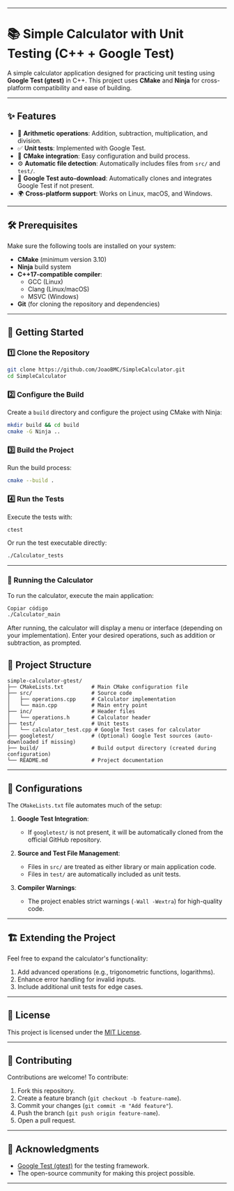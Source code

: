
---

# 📚 Simple Calculator with Unit Testing (C++ + Google Test)

A simple calculator application designed for practicing unit testing using **Google Test (gtest)** in C++. This project uses **CMake** and **Ninja** for cross-platform compatibility and ease of building.

---

## ✨ Features

- 🧮 **Arithmetic operations**: Addition, subtraction, multiplication, and division.
- ✅ **Unit tests**: Implemented with Google Test.
- 🔧 **CMake integration**: Easy configuration and build process.
- ⚙️ **Automatic file detection**: Automatically includes files from `src/` and `test/`.
- 🚀 **Google Test auto-download**: Automatically clones and integrates Google Test if not present.
- 🌍 **Cross-platform support**: Works on Linux, macOS, and Windows.

---

## 🛠️ Prerequisites

Make sure the following tools are installed on your system:

- **CMake** (minimum version 3.10)
- **Ninja** build system
- **C++17-compatible compiler**:
  - GCC (Linux)
  - Clang (Linux/macOS)
  - MSVC (Windows)
- **Git** (for cloning the repository and dependencies)

---

## 🚀 Getting Started

### 1️⃣ Clone the Repository
```bash
git clone https://github.com/JoaoBMC/SimpleCalculator.git
cd SimpleCalculator
```

### 2️⃣ Configure the Build
Create a `build` directory and configure the project using CMake with Ninja:
```bash
mkdir build && cd build
cmake -G Ninja ..
```

### 3️⃣ Build the Project
Run the build process:
```bash
cmake --build .
```

### 4️⃣ Run the Tests
Execute the tests with:
```bash
ctest
```

Or run the test executable directly:
```bash
./Calculator_tests
```

---
### 🧮 Running the Calculator
To run the calculator, execute the main application:
```bash
Copiar código
./Calculator_main
```
After running, the calculator will display a menu or interface (depending on your implementation). Enter your desired operations, such as addition or subtraction, as prompted.

## 📂 Project Structure

```plaintext
simple-calculator-gtest/
├── CMakeLists.txt         # Main CMake configuration file
├── src/                   # Source code
│   ├── operations.cpp     # Calculator implementation
│   └── main.cpp           # Main entry point
├── inc/                   # Header files
│   └── operations.h       # Calculator header
├── test/                  # Unit tests
│   └── calculator_test.cpp # Google Test cases for calculator
├── googletest/            # (Optional) Google Test sources (auto-downloaded if missing)
├── build/                 # Build output directory (created during configuration)
└── README.md              # Project documentation
```

---

## 🔧 Configurations

The `CMakeLists.txt` file automates much of the setup:

1. **Google Test Integration**:
   - If `googletest/` is not present, it will be automatically cloned from the official GitHub repository.

2. **Source and Test File Management**:
   - Files in `src/` are treated as either library or main application code.
   - Files in `test/` are automatically included as unit tests.

3. **Compiler Warnings**:
   - The project enables strict warnings (`-Wall -Wextra`) for high-quality code.

---

## 🏗️ Extending the Project

Feel free to expand the calculator's functionality:
1. Add advanced operations (e.g., trigonometric functions, logarithms).
2. Enhance error handling for invalid inputs.
3. Include additional unit tests for edge cases.

---

## 📝 License

This project is licensed under the [MIT License](LICENSE).

---

## 🤝 Contributing

Contributions are welcome! To contribute:
1. Fork this repository.
2. Create a feature branch (`git checkout -b feature-name`).
3. Commit your changes (`git commit -m "Add feature"`).
4. Push the branch (`git push origin feature-name`).
5. Open a pull request.

---

## 🙏 Acknowledgments

- [Google Test (gtest)](https://github.com/google/googletest) for the testing framework.
- The open-source community for making this project possible.

---
